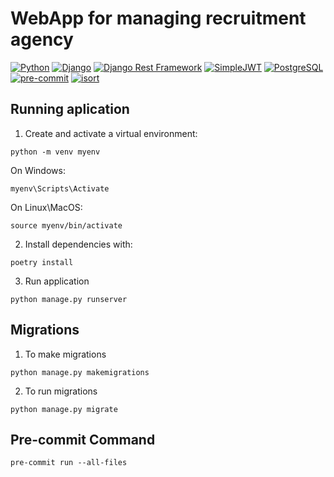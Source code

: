 # WebApp for managing recruitment agency
[![Python](https://img.shields.io/badge/-Python-%233776AB?style=for-the-badge&logo=python&logoColor=white&labelColor=0a0a0a)](https://www.python.org/)
[![Django](https://img.shields.io/badge/-Django-092E20?style=for-the-badge&logo=django&logoColor=white&labelColor=0a0a0a)](https://www.djangoproject.com/)
[![Django Rest Framework](https://img.shields.io/badge/-Django%20Rest%20Framework-%2300B96F?style=for-the-badge&logo=django&logoColor=white&labelColor=0a0a0a)](https://www.django-rest-framework.org/)
[![SimpleJWT](https://img.shields.io/badge/-SimpleJWT-092E20?style=for-the-badge&logo=jsonwebtokens&logoColor=white&labelColor=0a0a0a)](https://github.com/jazzband/djangorestframework-simplejwt)
[![PostgreSQL](https://img.shields.io/badge/-PostgreSQL-%23316192?style=for-the-badge&logo=postgresql&logoColor=white&labelColor=0a0a0a)](https://www.postgresql.org/)
[![pre-commit](https://img.shields.io/badge/-pre--commit-yellow?style=for-the-badge&logo=pre-commit&logoColor=white&labelColor=0a0a0a)](https://pre-commit.com/)
[![isort](https://img.shields.io/badge/isort-enabled-brightgreen?style=for-the-badge&logo=isort&logoColor=white&labelColor=0a0a0a)](https://pycqa.github.io/isort/)
## Running aplication

1. Create and activate a virtual environment:

```
python -m venv myenv
```

On Windows:

```
myenv\Scripts\Activate
```

On Linux\MacOS:

```
source myenv/bin/activate
```
2. Install dependencies with:
```
poetry install
```
3. Run application
```
python manage.py runserver
```

## Migrations
1. To make migrations
```
python manage.py makemigrations
```
2. To run migrations
```
python manage.py migrate
```
## Pre-commit Command
```
pre-commit run --all-files
```
